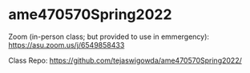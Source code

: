 # ame470570Spring2022

Zoom (in-person class; but provided to use in emmergency): https://asu.zoom.us/j/6549858433

Class Repo: https://github.com/tejaswigowda/ame470570Spring2022/

